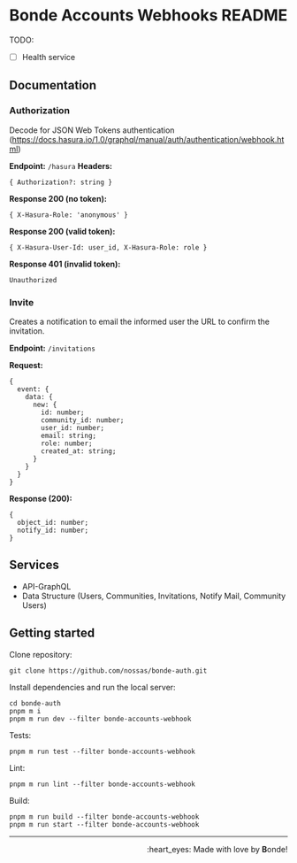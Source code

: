 # Bonde Accounts Webhooks README

TODO:
- [ ] Health service

## Documentation

### Authorization

Decode for JSON Web Tokens authentication (https://docs.hasura.io/1.0/graphql/manual/auth/authentication/webhook.html)

**Endpoint:** `/hasura`
**Headers:**
```
{ Authorization?: string }
```
**Response 200 (no token):**
```
{ X-Hasura-Role: 'anonymous' }
```
**Response 200 (valid token):**
```
{ X-Hasura-User-Id: user_id, X-Hasura-Role: role }
```
**Response 401 (invalid token):**
```
Unauthorized
```

### Invite

Creates a notification to email the informed user the URL to confirm the invitation.

**Endpoint:** `/invitations`

**Request:**

```
{
  event: {
    data: {
      new: {
        id: number;
        community_id: number;
        user_id: number;
        email: string;
        role: number;
        created_at: string;
      }
    }
  }
}
```

**Response (200):**
```
{
  object_id: number;
  notify_id: number;
}
```

## Services

- API-GraphQL
- Data Structure (Users, Communities, Invitations, Notify Mail, Community Users)

## Getting started

Clone repository:

```
git clone https://github.com/nossas/bonde-auth.git
```

Install dependencies and run the local server:

```
cd bonde-auth
pnpm m i
pnpm m run dev --filter bonde-accounts-webhook
```

Tests:

```
pnpm m run test --filter bonde-accounts-webhook
```

Lint:

```
pnpm m run lint --filter bonde-accounts-webhook
```

Build:

```
pnpm m run build --filter bonde-accounts-webhook
pnpm m run start --filter bonde-accounts-webhook
```
_________________________________________
<p align='right'>:heart_eyes: Made with love by <b>B</b>onde!</p>
